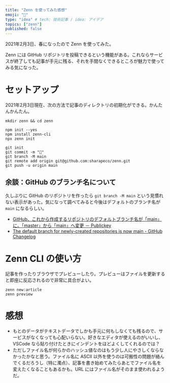 ```yaml
---
title: "Zenn を使ってみた感想"
emoji: "🐤"
type: "idea" # tech: 技術記事 / idea: アイデア
topics: ["zenn"]
published: false
---
```


2021年2月3日、春になったので Zenn を使ってみた。

Zenn には GitHub リポジトリを投稿できるという機能がある。これならサービスが終了しても記事が手元に残る、それを手間なくできるところが魅力で使ってみる気になった。

# セットアップ

2021年2月3日現在、次の方法で記事のディレクトリの初期化ができる。かんたんかんたん。

```
mkdir zenn && cd zenn

npm init --yes
npm install zenn-cli
npx zenn init

git init
git commit -m "🐤"
git branch -M main
git remote add origin git@github.com:sharapeco/zenn.git
git push -u origin main
```

## 余談：GitHub のブランチ名について

久しぶりに GitHub のリポジトリを作ったら `git branch -M main` という見慣れない表示があった。気になって調べてみると今後はデフォルトのブランチ名が `main` になるらしい。

- [GitHub、これから作成するリポジトリのデフォルトブランチ名が「main」に。「master」から「main」へ変更 － Publickey](https://www.publickey1.jp/blog/20/githubmainmastermain.html)
- [The default branch for newly-created repositories is now main - GitHub Changelog](https://github.blog/changelog/2020-10-01-the-default-branch-for-newly-created-repositories-is-now-main/)

# Zenn CLI の使い方

記事を作ったりブラウザでプレビューしたり。プレビューはファイルを更新すると即座に反応されるので非常に具合がよい。

```
zenn new:article
zenn preview
```

# 感想

- もとのデータがテキストデータでしかも手元に何もしなくても残るので、サービスがなくなっても心配いらない。好きなエディタが使えるのがいいし、VSCode なら貼り付けたときにインデントをほどよくしてくれるのでは？
- ただしファイル名が何らかのハッシュ値なのはもう少し人にやさしくならなかったかなと思う。ファイル名に ASCII 以外を使うのは可搬性の問題が絡んでくるだろうし（特に濁点）、記事を書き始めてみたらあとでファイル名を変えたくなることもあるかも。URL にはファイル名がそのまま使われるようだ。
